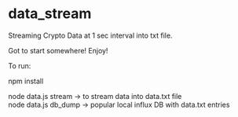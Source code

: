 # data_stream
Streaming Crypto Data at 1 sec interval into txt file.

Got to start somewhere! Enjoy!


To run:

npm install

node data.js stream -> to stream data into data.txt file <br>
node data.js db_dump -> popular local influx DB with data.txt entries


